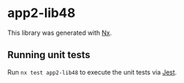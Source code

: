 # app2-lib48

This library was generated with [Nx](https://nx.dev).

## Running unit tests

Run `nx test app2-lib48` to execute the unit tests via [Jest](https://jestjs.io).
